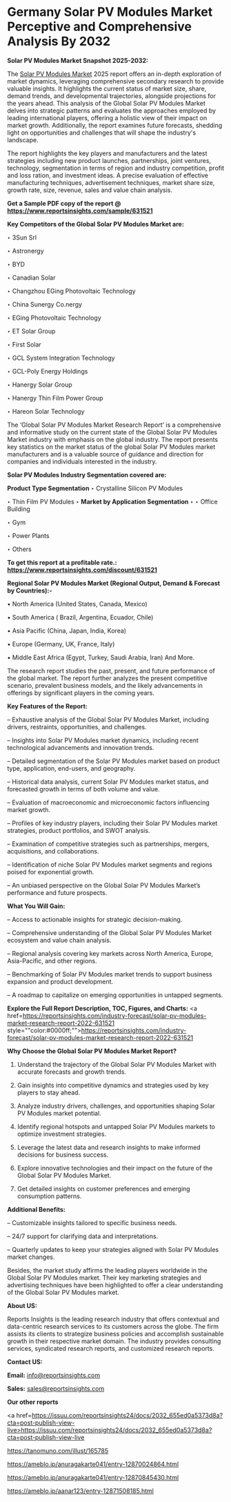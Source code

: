 # Germany Solar PV Modules Market Perceptive and Comprehensive Analysis By 2032

<strong>Solar PV Modules Market Snapshot 2025-2032:</strong>

The <a href=https://www.reportsinsights.com/sample/631521>Solar PV Modules Market</a> 2025 report offers an in-depth exploration of market dynamics, leveraging comprehensive secondary research to provide valuable insights. It highlights the current status of market size, share, demand trends, and developmental trajectories, alongside projections for the years ahead. This analysis of the Global Solar PV Modules Market delves into strategic patterns and evaluates the approaches employed by leading international players, offering a holistic view of their impact on market growth. Additionally, the report examines future forecasts, shedding light on opportunities and challenges that will shape the industry's landscape.

The report highlights the key players and manufacturers and the latest strategies including new product launches, partnerships, joint ventures, technology, segmentation in terms of region and industry competition, profit and loss ration, and investment ideas. A precise evaluation of effective manufacturing techniques, advertisement techniques, market share size, growth rate, size, revenue, sales and value chain analysis.

<strong>Get a Sample PDF copy of the report @ <a href=https://www.reportsinsights.com/sample/631521 style=color:#0000ff;>https://www.reportsinsights.com/sample/631521</a></strong>

<strong>Key Competitors of the Global Solar PV Modules Market are:</strong>

‣ 3Sun Srl

‣ Astronergy

‣ BYD

‣ Canadian Solar

‣ Changzhou EGing Photovoltaic Technology

‣ China Sunergy
 Co.nergy

‣ EGing Photovoltaic Technology

‣ ET Solar Group

‣ First Solar

‣ GCL System Integration Technology

‣ GCL-Poly Energy Holdings

‣ Hanergy Solar Group

‣ Hanergy Thin Film Power Group

‣ Hareon Solar Technology

The ‘Global Solar PV Modules Market Research Report’ is a comprehensive and informative study on the current state of the Global Solar PV Modules Market industry with emphasis on the global industry. The report presents key statistics on the market status of the global Solar PV Modules market manufacturers and is a valuable source of guidance and direction for companies and individuals interested in the industry.

<strong>Solar PV Modules Industry Segmentation covered are:</strong>

<strong>Product Type Segmentation</strong>
‣
Crystalline Silicon PV Modules

‣ Thin Film PV Modules
‣ 
<strong>Market by Application Segmentation</strong>
‣
‣  Office Building

‣ Gym

‣ Power Plants

‣ Others

<strong>To get this report at a profitable rate.: <a href=https://www.reportsinsights.com/discount/631521 style=color:#0000ff;>https://www.reportsinsights.com/discount/631521</a></strong>

<strong>Regional Solar PV Modules Market (Regional Output, Demand &amp; Forecast by Countries):-</strong>

• North America (United States, Canada, Mexico)

• South America ( Brazil, Argentina, Ecuador, Chile)

• Asia Pacific (China, Japan, India, Korea)

• Europe (Germany, UK, France, Italy)

• Middle East Africa (Egypt, Turkey, Saudi Arabia, Iran) And More.

The research report studies the past, present, and future performance of the global market. The report further analyzes the present competitive scenario, prevalent business models, and the likely advancements in offerings by significant players in the coming years.

<strong>Key Features of the Report:</strong>

– Exhaustive analysis of the Global Solar PV Modules Market, including drivers, restraints, opportunities, and challenges.

– Insights into Solar PV Modules market dynamics, including recent technological advancements and innovation trends.

– Detailed segmentation of the Solar PV Modules market based on product type, application, end-users, and geography.

– Historical data analysis, current Solar PV Modules market status, and forecasted growth in terms of both volume and value.

– Evaluation of macroeconomic and microeconomic factors influencing market growth.

– Profiles of key industry players, including their Solar PV Modules market strategies, product portfolios, and SWOT analysis.

– Examination of competitive strategies such as partnerships, mergers, acquisitions, and collaborations.

– Identification of niche Solar PV Modules market segments and regions poised for exponential growth.

– An unbiased perspective on the Global Solar PV Modules Market’s performance and future prospects.

<strong>What You Will Gain:</strong>

– Access to actionable insights for strategic decision-making.

– Comprehensive understanding of the Global Solar PV Modules Market ecosystem and value chain analysis.

– Regional analysis covering key markets across North America, Europe, Asia-Pacific, and other regions.

– Benchmarking of Solar PV Modules market trends to support business expansion and product development.

– A roadmap to capitalize on emerging opportunities in untapped segments.

<strong>Explore the Full Report Description, TOC, Figures, and Charts:</strong>
<a href=https://reportsinsights.com/industry-forecast/solar-pv-modules-market-research-report-2022-631521 style=""color:#0000ff;"">https://reportsinsights.com/industry-forecast/solar-pv-modules-market-research-report-2022-631521</a>

<strong>Why Choose the Global Solar PV Modules Market Report?</strong>

1. Understand the trajectory of the Global Solar PV Modules Market with accurate forecasts and growth trends.

2. Gain insights into competitive dynamics and strategies used by key players to stay ahead.

3. Analyze industry drivers, challenges, and opportunities shaping Solar PV Modules market potential.

4. Identify regional hotspots and untapped Solar PV Modules markets to optimize investment strategies.

5. Leverage the latest data and research insights to make informed decisions for business success.

6. Explore innovative technologies and their impact on the future of the Global Solar PV Modules Market.

7. Get detailed insights on customer preferences and emerging consumption patterns.

<strong>Additional Benefits:</strong>

– Customizable insights tailored to specific business needs.

– 24/7 support for clarifying data and interpretations.

– Quarterly updates to keep your strategies aligned with Solar PV Modules market changes.

Besides, the market study affirms the leading players worldwide in the Global Solar PV Modules market. Their key marketing strategies and advertising techniques have been highlighted to offer a clear understanding of the Global Solar PV Modules market.

<strong><strong>About US</strong>:</strong>

Reports Insights is the leading research industry that offers contextual and data-centric research services to its customers across the globe. The firm assists its clients to strategize business policies and accomplish sustainable growth in their respective market domain. The industry provides consulting services, syndicated research reports, and customized research reports.

<strong>Contact US:</strong>

<p class=><b>Email:</b> <a href=mailto:info@reportsinsights.com>info@reportsinsights.com</a></p>
<p class=><b>Sales:</b> <a href=mailto:sales@reportsinsights.com>sales@reportsinsights.com</a></p>

<strong>Our other reports</strong>

<a href=https://issuu.com/reportsinsights24/docs/2032_655ed0a5373d8a?cta=post-publish-view-live>https://issuu.com/reportsinsights24/docs/2032_655ed0a5373d8a?cta=post-publish-view-live</a>

<a href=https://tanomuno.com/illust/165785>https://tanomuno.com/illust/165785</a>

<a href=https://ameblo.jp/anuragakarte041/entry-12870024864.html>https://ameblo.jp/anuragakarte041/entry-12870024864.html</a>

<a href=https://ameblo.jp/anuragakarte041/entry-12870845430.html>https://ameblo.jp/anuragakarte041/entry-12870845430.html</a>

<a href=https://ameblo.jp/aanar123/entry-12871508185.html>https://ameblo.jp/aanar123/entry-12871508185.html</a>
